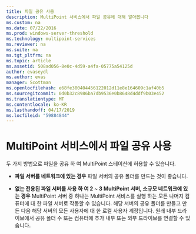 ```yaml
---
title: 파일 공유 사용
description: MultiPoint 서비스에서 파일 공유에 대해 알아봅니다
ms.custom: na
ms.date: 07/22/2016
ms.prod: windows-server-threshold
ms.technology: multipoint-services
ms.reviewer: na
ms.suite: na
ms.tgt_pltfrm: na
ms.topic: article
ms.assetid: 508ad056-8e0c-4d59-a4fa-05775a54125d
author: evaseydl
ms.author: evas
manager: Scottman
ms.openlocfilehash: e68fe300404456122012d11e8e164609c1af40b5
ms.sourcegitcommit: 0d0b32c8986ba7db9536e0b8648d4ddf9b03e452
ms.translationtype: MT
ms.contentlocale: ko-KR
ms.lasthandoff: 04/17/2019
ms.locfileid: "59884844"
---
```

# <a name="enable-file-sharing-in-multipoint-services"></a>MultiPoint 서비스에서 파일 공유 사용
두 가지 방법으로 파일을 공유 하 여 MultiPoint 스테이션에 허용할 수 있습니다.  
  
-   **파일 서버를 네트워크에 있는 경우** 파일 서버의 공유 폴더를 만드는 것이 좋습니다.  
  
-   **없는 전용된 파일 서버를 사용 하 여 2 ~ 3 MultiPoint 서버, 소규모 네트워크에 있는 경우** MultiPoint 서버 중 하나는 MultiPoint 서비스를 실행 하는 모든 나머지 컴퓨터에 대 한 파일 서버로 작동할 수 있습니다. 해당 서버의 공유 폴더를 만들고 만든 다음 해당 서버의 모든 사용자에 대 한 로컬 사용자 계정입니다. 원래 내부 드라이브에서 공유 폴더 수 또는 컴퓨터에 추가 내부 또는 외부 드라이브를 연결할 수 있습니다.  
  
